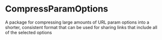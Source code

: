 # CompressParamOptions
A package for compressing large amounts of URL param options into a shorter, consistent format that can be used for sharing links that include all of the selected options
